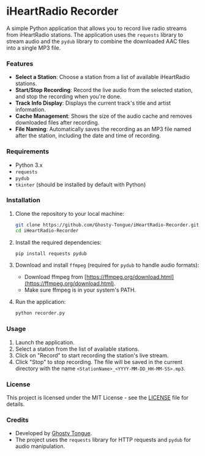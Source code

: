# iHeartRadio Recorder

A simple Python application that allows you to record live radio streams from iHeartRadio stations. The application uses the `requests` library to stream audio and the `pydub` library to combine the downloaded AAC files into a single MP3 file.

### Features

- **Select a Station**: Choose a station from a list of available iHeartRadio stations.
- **Start/Stop Recording**: Record the live audio from the selected station, and stop the recording when you're done.
- **Track Info Display**: Displays the current track's title and artist information.
- **Cache Management**: Shows the size of the audio cache and removes downloaded files after recording.
- **File Naming**: Automatically saves the recording as an MP3 file named after the station, including the date and time of recording.

### Requirements

- Python 3.x
- `requests`
- `pydub`
- `tkinter` (should be installed by default with Python)

### Installation

1. Clone the repository to your local machine:
   ```bash
   git clone https://github.com/Ghosty-Tongue/iHeartRadio-Recorder.git
   cd iHeartRadio-Recorder
   ```

2. Install the required dependencies:
   ```bash
   pip install requests pydub
   ```

3. Download and install `ffmpeg` (required for `pydub` to handle audio formats):
   - Download ffmpeg from [https://ffmpeg.org/download.html](https://ffmpeg.org/download.html).
   - Make sure ffmpeg is in your system's PATH.

4. Run the application:
   ```bash
   python recorder.py
   ```

### Usage

1. Launch the application.
2. Select a station from the list of available stations.
3. Click on "Record" to start recording the station's live stream.
4. Click "Stop" to stop recording. The file will be saved in the current directory with the name `<StationName>_<YYYY-MM-DD_HH-MM-SS>.mp3`.

### License

This project is licensed under the MIT License - see the [LICENSE](LICENSE) file for details.

### Credits

- Developed by [Ghosty Tongue](https://github.com/Ghosty-Tongue).
- The project uses the `requests` library for HTTP requests and `pydub` for audio manipulation.
